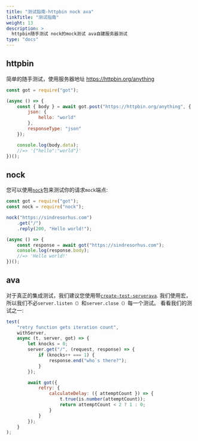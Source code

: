 ```yaml
---
title: "测试指南-httpbin nock ava"
linkTitle: "测试指南"
weight: 13
description: >
  httpbin随手测试 nock的mock测试 ava自建服务器测试
type: "docs"
---
```


## httpbin

简单的随手测试，使用服务器地址 https://httpbin.org/anything

```js
const got = require("got");

(async () => {
	const { body } = await got.post("https://httpbin.org/anything", {
		json: {
			hello: "world"
		},
		responseType: "json"
	});

	console.log(body.data);
	//=> '{"hello":"world"}'
})();
```

## nock

您可以使用[`nock`](https://github.com/node-nock/nock)包来测试你的请求`mock`端点:

```js
const got = require("got");
const nock = require("nock");

nock("https://sindresorhus.com")
	.get("/")
	.reply(200, "Hello world!");

(async () => {
	const response = await got("https://sindresorhus.com");
	console.log(response.body);
	//=> 'Hello world!'
})();
```

## ava

对于真正的集成测试，我们建议您使用带[`create-test-server`](https://github.com/lukechilds/create-test-server)[`ava`](https://github.com/avajs/ava).
我们使用宏，所以我们不必`server.listen（）`和`server.close（）`每一个测试。
看看我们的测试之一:

```js
test(
	"retry function gets iteration count",
	withServer,
	async (t, server, got) => {
		let knocks = 0;
		server.get("/", (request, response) => {
			if (knocks++ === 1) {
				response.end("who`s there?");
			}
		});

		await got({
			retry: {
				calculateDelay: ({ attemptCount }) => {
					t.true(is.number(attemptCount));
					return attemptCount < 2 ? 1 : 0;
				}
			}
		});
	}
);
```
